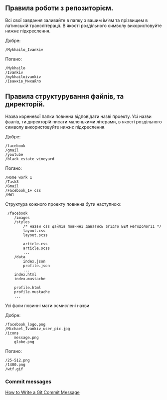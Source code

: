 

## Правила роботи з репозиторієм.
Всі свої завдання заливайте в папку з вашим ім’ям та прізвищем в латинській транслітерації. В якості роздільного символу використовуйте нижнє підкреслення.
 
Добре:
```
/Mykhailo_Ivankiv
```

Погано:
``` 
/Mykhailo
/Ivankiv
/mykhailoivankiv
/Іванків_Михайло
```

## Правила структурування файлів, та директорій. 

Назва кореневої папки повинна відповідати назві проекту. Усі назви фаалів, ти директорій писати маленькими літерами, в якості роздільного символу використовуйте нижнє підкреслення.
 
Добре:
```
/facebook
/gmail
/youtube
/black_estate_vineyard
```

Погано:
```
/Home work 1
/Task3
/Gmail
/Facebook_1+ css
/HW1
```

Структура кожного проекту повинна бути наступною:
```
 /facebook
    /images
    /styles
        /* назви css файлів повинні даватись згідго БЕМ методології */
        layout.css
        layout.scss
        
        article.css
        article.scss
        ...
    /data
        index.json
        profile.json
        ...
    index.html
    index.mustache
    
    profile.html
    profile.mustache
    ...
```
Усі фали повинні мати осмислені назви

Добре:
```
/facebook_logo.png
/Michael_Ivankiv_user_pic.jpg
/icons
    message.png
    globe.png
```
Погано:
```
/25-512.png
/1400.png
/wtf.gif
```

### Commit messages
[How to Write a Git Commit Message](https://chris.beams.io/posts/git-commit/)